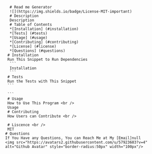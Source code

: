 
      # Read me Generator
      ![](https://img.shields.io/badge/License-MIT-important)
      # Description
      Description
      # Table of Contents
      *[Installation] (#installation)
      *[Tests] (#tests)
      *[Usage] (#usage)
      *[Contributing] (#contributing)
      *[License] (#license)
      *[Questions] (#questions)
     # Installation
     Run This Snippet to Run Dependencies 
      ```
      Installation 
      ```
     # Tests
     Run the Tests with This Snippet
     ```
     
     ```
     # Usage
     How to Use This Program <br />
     Usage
     # Contributing
     How Users can Contribute <br />
     
     # Liscence <br />
     MIT
    # Questions
    If You Have any Questions, You can Reach Me at My [Email]null
    <img src="https://avatars2.githubusercontent.com/u/57923603?v=4" alt="Github Avatar" style="border-radius:50px" width="100px"/>
    